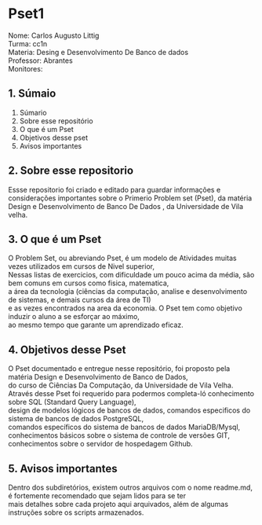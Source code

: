 # Pset1 #

Nome: Carlos Augusto Littig  
Turma: cc1n  
Materia: Desing e Desenvolvimento De Banco de dados  
Professor: Abrantes  
Monitores:  

## 1. Súmaio ##

 1. Súmario  
 2. Sobre esse repositório  
 3. O que é um Pset 
 4. Objetivos desse pset 
 5. Avisos importantes

## 2.  Sobre  esse repositorio  ##

Essse repositorio foi criado e editado para guardar informações e considerações importantes sobre o Primerio  Problem set (Pset),
da matéria Design e Desenvolvimento de Banco De Dados , da Universidade de Vila velha.

## 3. O que é um Pset ##

O Problem Set, ou abreviando Pset, é um modelo de Atividades muitas vezes utilizados em cursos de Nivel superior,  
Nessas listas de exercicios, com dificuldade um pouco acima da média, são bem comuns em cursos como fisica, matematica,  
a área da tecnologia (ciências da computação, analise e desenvolvimento de sistemas, e demais cursos da área de TI)  
e as vezes encontrados na area da economia. O Pset tem como objetivo induzir o aluno a se esforçar ao máximo,  
ao mesmo tempo que garante um aprendizado eficaz.  

## 4. Objetivos desse Pset ##  

O Pset documentado e entregue nesse repositório, foi proposto pela matéria Design e Desenvolvimento de Banco de Dados,  
do curso de Ciências Da Computação, da Universidade de Vila Velha.  
Através desse Pset foi requerido para podermos completa-ló conhecimento sobre SQL (Standard Query Language),  
design de modelos lógicos de bancos de dados, comandos especificos do sistema de bancos de dados PostgreSQL,  
comandos específicos do sistema de bancos de dados MariaDB/Mysql, conhecimentos básicos sobre o sistema de controle de versões GIT,  
conhecimentos sobre o servidor de hospedagem Github. 

## 5. Avisos importantes ##

Dentro dos subdiretórios, existem outros arquivos com o nome readme.md, é fortemente recomendado que sejam lidos para se ter  
mais detalhes sobre cada projeto aqui arquivados, além de algumas instruções sobre os scripts armazenados.


